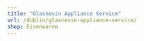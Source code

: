 ```yaml
---
title: "Glasnevin Appliance Service"
url: /dublin/glasnevin-appliance-service/
shop: Eisenwaren
---
```

